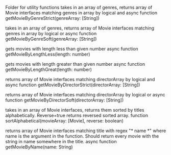Folder for utility functions
takes in an array of genres, returns array of Movie interfaces matching genres in array by logical and
async function getMovieByGenreStrict(genreArray: [String])

takes in an array of genres, returns array of Movie interfaces matching genres in array by logical or
async function getMovieByGenreSoft(genreArray: [String])

gets movies with length less than given number
async function getMovieByLengthLess(length: number)

gets movies with length greater than given number
async function getMovieByLengthGreat(length: number)

returns array of Movie interfaces matching directorArray by logical and
async function getMovieByDirectorStrict(directorArray: [String])

returns array of Movie interfaces matching directorArray by logical or
async function getMovieByDirectorSoft(directorArray: [String])

takes in an array of Movie interfaces, returns them sorted by titles alphabetically. Reverse=true returns reversed sorted array.
function sortAlphabetical(movieArray: [Movie], reverse: boolean)

returns array of Movie interfaces matching title with regex "* name *" where name is the argument in the function. Should return every movie with the string in name somewhere in the title.
async function getMovieByName(name: String)